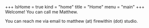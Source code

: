 +++
IsHome = true
kind = "home"
title = "Home"
menu = "main"
+++
Welcome! You can call me Matthew.

You can reach me via email to matthew (at) firewithin (dot) studio.
